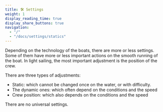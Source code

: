 ```yaml
---
title: 🛠 Settings
weight: 1
display_reading_time: true
display_share_buttons: true
navigation:
  - "/"
  - "/docs/settings/statics"
---
```


Depending on the technology of the boats, there are more or less settings. Some of them have more or less important actions on the smooth running of the boat. In light sailing, the most important adjustment is the position of the crew.

There are three types of adjustments:

* Static: which cannot be changed once on the water, or with difficulty.
* The dynamic ones: which often depend on the conditions and the speed
* Crew position: which also depends on the conditions and the speed

There are no universal settings.